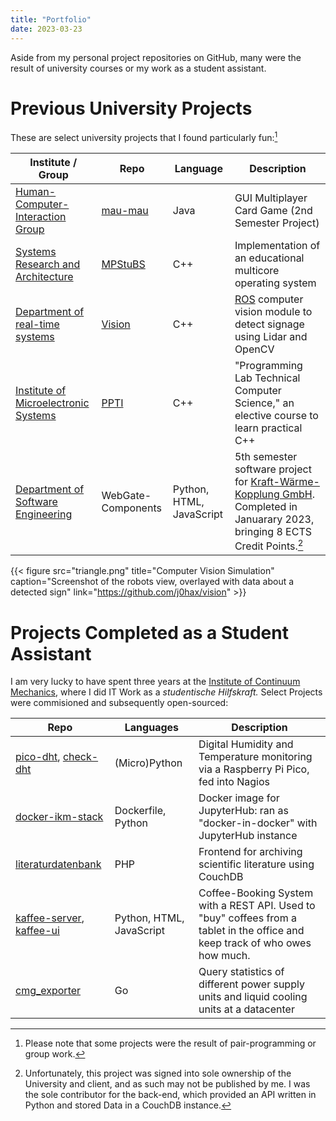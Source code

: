 ```yaml
---
title: "Portfolio"
date: 2023-03-23
---
```


Aside from my personal project repositories on GitHub, many were the result of university courses or my work as a student assistant.

# Previous University Projects

These are select university projects that I found particularly fun:[^pp]

| Institute / Group                                                                  | Repo                                        | Language          | Description                                                                                                                           |
|------------------------------------------------------------------------------------|---------------------------------------------|-------------------|---------------------------------------------------------------------------------------------------------------------------------------|
| [Human-Computer-Interaction Group](https://www.pi.uni-hannover.de/de/hci)          | [mau-mau](https://github.com/j0hax/mau-mau) | Java              | GUI Multiplayer Card Game (2nd Semester Project)                                                                                      |
| [Systems Research and Architecture](https://www.sra.uni-hannover.de/)              | [MPStuBS](https://github.com/j0hax/MPStuBS) | C++               | Implementation of an educational multicore operating system                                                                           |
| [Department of real-time systems](https://www.ise.uni-hannover.de/de/rts)          | [Vision](https://github.com/j0hax/vision)   | C++               | [ROS](https://www.ros.org/) computer vision module to detect signage using Lidar and OpenCV                                                                |
| [Institute of Microelectronic Systems](https://www.ims.uni-hannover.de)            | [PPTI](https://github.com/j0hax/PPTI)       | C++               | "Programming Lab Technical Computer Science," an elective course to learn practical C++                                                                                          |
| [Department of Software Engineering](https://www.pi.uni-hannover.de/de/se/lehre/swp/) | WebGate-Components                          | Python, HTML, JavaScript | 5th semester software project for [Kraft-Wärme-Kopplung GmbH](https://kwk.info). Completed in Januarary 2023, bringing 8 ECTS Credit Points.[^contract] |

{{< figure src="triangle.png" title="Computer Vision Simulation" caption="Screenshot of the robots view, overlayed with data about a detected sign" link="https://github.com/j0hax/vision" >}}

[^pp]: Please note that some projects were the result of pair-programming or group work.

[^contract]: Unfortunately, this project was signed into sole ownership of the University and client, and as such may not be published by me. I was the sole contributor for the back-end, which provided an API written in Python and stored Data in a CouchDB instance. 

# Projects Completed as a Student Assistant

I am very lucky to have spent three years at the [Institute of Continuum Mechanics](https://www.ikm.uni-hannover.de/en/), where I did IT Work as a _studentische Hilfskraft._ Select Projects were commisioned and subsequently open-sourced:

| Repo                                                                                                     | Languages           | Description                                                                                                                   |
|----------------------------------------------------------------------------------------------------------|---------------------|-------------------------------------------------------------------------------------------------------------------------------|
| [pico-dht](https://github.com/j0hax/pico-dht), [check-dht](https://github.com/j0hax/check-dht)         | (Micro)Python       | Digital Humidity and Temperature monitoring via a Raspberry Pi Pico, fed into Nagios                                          |
| [docker-ikm-stack](https://github.com/j0hax/docker-ikm-stack)                                            | Dockerfile, Python  | Docker image for JupyterHub: ran as "docker-in-docker" with JupyterHub instance                                               |
| [literaturdatenbank](https://github.com/j0hax/literaturdatenbank)                                        | PHP                 | Frontend for archiving scientific literature using CouchDB                                                                    |
| [kaffee-server](https://github.com/j0hax/kaffee-server), [kaffee-ui](https://github.com/j0hax/kaffee-ui) | Python, HTML, JavaScript | Coffee-Booking System with a REST API. Used to "buy" coffees from a tablet in the office and keep track of who owes how much. |
| [cmg_exporter](https://github.com/j0hax/cmg_exporter)                                                    | Go                  | Query statistics of different power supply units and liquid cooling units at a datacenter                                     |